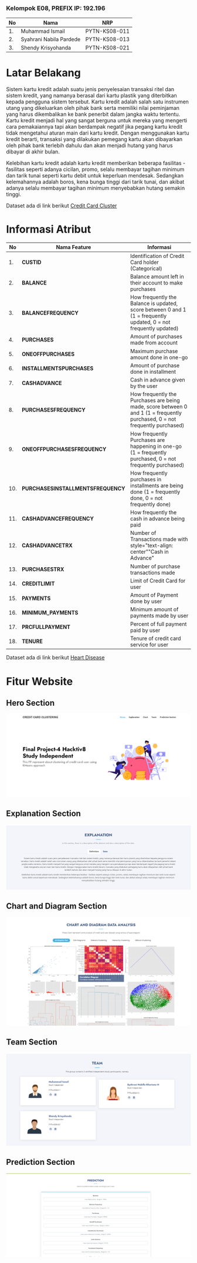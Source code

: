 ### Kelompok E08, PREFIX IP: 192.196

| **No** | **Nama** | **NRP** |
| - | - | - |
| 1. | Muhammad Ismail | PYTN-KS08-011 |
| 2. | Syahrani Nabila Pardede | PYTN-KS08-013 |
| 3. | Shendy Krisyohanda | PYTN-KS08-021 |

# Latar Belakang

Sistem kartu kredit adalah suatu jenis penyelesaian transaksi ritel dan sistem kredit, yang namanya berasal dari kartu plastik yang diterbitkan kepada pengguna sistem tersebut. Kartu kredit adalah salah satu instrumen utang yang dikeluarkan oleh pihak bank serta memiliki nilai peminjaman yang harus dikembalikan ke bank penerbit dalam jangka waktu tertentu. Kartu kredit menjadi hal yang sangat berguna untuk mereka yang mengerti cara pemakaiannya tapi akan berdampak negatif jika pegang kartu kredit tidak mengetahui aturan main dari kartu kredit. Dengan menggunakan kartu kredit berarti, transaksi yang dilakukan pemegang kartu akan dibayarkan oleh pihak bank terlebih dahulu dan akan menjadi hutang yang harus dibayar di akhir bulan.

Kelebihan kartu kredit adalah kartu kredit memberikan beberapa fasilitas - fasilitas seperti adanya cicilan, promo, selalu membayar tagihan minimum dan tarik tunai seperti kartu debit untuk keperluan mendesak. Sedangkan kelemahannya adalah boros, kena bunga tinggi dari tarik tunai, dan akibat adanya selalu membayar tagihan minimum menyebabkan hutang semakin tinggi.

Dataset ada di link berikut <a href="https://www.kaggle.com/datasets/arjunbhasin2013/ccdata">Credit Card Cluster</a>


# Informasi Atribut

| **No** | **Nama Feature** | **Informasi** |
| - | - | - |
| 1. | **CUSTID** | Identification of Credit Card holder (Categorical) |
| 2. | **BALANCE** | Balance amount left in their account to make purchases |
| 3. | **BALANCEFREQUENCY** | How frequently the Balance is updated, score between 0 and 1 (1 = frequently updated, 0 = not frequently updated) |
| 4. | **PURCHASES** | Amount of purchases made from account |
| 5. | **ONEOFFPURCHASES** | 	Maximum purchase amount done in one-go|
| 6. | **INSTALLMENTSPURCHASES** | Amount of purchase done in installment |
| 7. | **CASHADVANCE** | Cash in advance given by the user |
| 8. | **PURCHASESFREQUENCY** | How frequently the Purchases are being made, score between 0 and 1 (1 = frequently purchased, 0 = not frequently purchased) |
| 9. | **ONEOFFPURCHASESFREQUENCY** | How frequently Purchases are happening in one-go (1 = frequently purchased, 0 = not frequently purchased) |
| 10. | **PURCHASESINSTALLMENTSFREQUENCY** | How frequently purchases in installments are being done (1 = frequently done, 0 = not frequently done) |
| 11. | **CASHADVANCEFREQUENCY** | How frequently the cash in advance being paid |
| 12. | **CASHADVANCETRX** | 	Number of Transactions made with style="text-align: center""Cash in Advance" |
| 13. | **PURCHASESTRX** | Number of purchase transactions made |
| 14. | **CREDITLIMIT** | 	Limit of Credit Card for user |
| 15. | **PAYMENTS** | 	Amount of Payment done by user |
| 16. | **MINIMUM_PAYMENTS** | 	Minimum amount of payments made by user |
| 17. | **PRCFULLPAYMENT** | 	Percent of full payment paid by user |
| 18. | **TENURE** | Tenure of credit card service for user |

Dataset ada di link berikut <a href="https://www.kaggle.com/datasets/andrewmvd/heart-failure-clinical-data">Heart Disease</a>

# Fitur Website

## Hero Section

![Hero Section](./images/cluster_1.png)


## Explanation Section

![Explanation Section](./images/cluster_2.png)


## Chart and Diagram Section

![Chart Section](./images/cluster_3.png)


## Team Section

![Team Section](./images/cluster_4.png)


## Prediction Section

![Predict Section](./images/cluster_5.png)